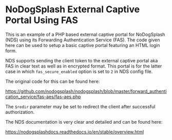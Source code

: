 # NoDogSplash External Captive Portal Using FAS

This is an example of a PHP based external captive portal for NoDogSplash (NDS) using its Forwarding Authentication Service (FAS). The code given here can be used to setup a basic captive portal featuring an HTML login form.

NDS supports sending the client token to the external captive portal aka FAS in clear text as well as in encrypted format. This portal is for the latter case in which `fas_secure_enabled` option is set to `2` in NDS config file.

The original code for this can be found here:

https://github.com/nodogsplash/nodogsplash/blob/master/forward_authentication_service/fas-aes/fas-aes.php

The `$redir` parameter may be set to redirect the client after successful authorization.

The NDS documentation is very clear and detailed and can be found here:

https://nodogsplashdocs.readthedocs.io/en/stable/overview.html
